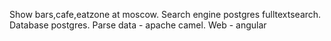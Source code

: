 Show bars,cafe,eatzone at moscow. 
Search engine postgres fulltextsearch. 
Database postgres. 
Parse data - apache camel.
Web - angular
